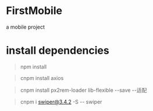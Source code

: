 # FirstMobile
a mobile project

# install dependencies
>npm install 

>cnpm install axios 

>cnpm install px2rem-loader lib-flexible --save --适配

>cnpm i swiper@3.4.2 -S -- swiper
